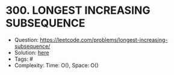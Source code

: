 # 300. LONGEST INCREASING SUBSEQUENCE

* Question: https://leetcode.com/problems/longest-increasing-subsequence/ 
* Solution: [here](Solution.java) 
* Tags: # 
* Complexity: Time: O(), Space: O()
